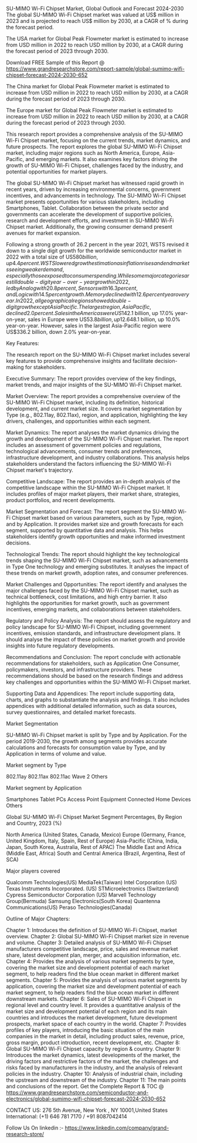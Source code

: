 SU-MIMO Wi-Fi Chipset Market, Global Outlook and Forecast 2024-2030
The global SU-MIMO Wi-Fi Chipset market was valued at US$ million in 2023 and is projected to reach US$ million by 2030, at a CAGR of % during the forecast period.

The USA market for Global Peak Flowmeter market is estimated to increase from USD million in 2022 to reach USD million by 2030, at a CAGR during the forecast period of 2023 through 2030.

Download FREE Sample of this Report @ https://www.grandresearchstore.com/report-sample/global-sumimo-wifi-chipset-forecast-2024-2030-652

The China market for Global Peak Flowmeter market is estimated to increase from USD million in 2022 to reach USD million by 2030, at a CAGR during the forecast period of 2023 through 2030.

The Europe market for Global Peak Flowmeter market is estimated to increase from USD million in 2022 to reach USD million by 2030, at a CAGR during the forecast period of 2023 through 2030.

This research report provides a comprehensive analysis of the SU-MIMO Wi-Fi Chipset market, focusing on the current trends, market dynamics, and future prospects. The report explores the global SU-MIMO Wi-Fi Chipset market, including major regions such as North America, Europe, Asia-Pacific, and emerging markets. It also examines key factors driving the growth of SU-MIMO Wi-Fi Chipset, challenges faced by the industry, and potential opportunities for market players.

The global SU-MIMO Wi-Fi Chipset market has witnessed rapid growth in recent years, driven by increasing environmental concerns, government incentives, and advancements in technology. The SU-MIMO Wi-Fi Chipset market presents opportunities for various stakeholders, including Smartphones, Tablet. Collaboration between the private sector and governments can accelerate the development of supportive policies, research and development efforts, and investment in SU-MIMO Wi-Fi Chipset market. Additionally, the growing consumer demand present avenues for market expansion.

Following a strong growth of 26.2 percent in the year 2021, WSTS revised it down to a single digit growth for the worldwide semiconductor market in 2022 with a total size of US$580 billion, up 4.4 percent. WSTS lowered growth estimation as inflation rises and end markets seeing weaker demand, especially those exposed to consumer spending. While some major categories are still double-digit year-over-year growth in 2022, led by Analog with 20.8 percent, Sensors with 16.3 percent, and Logic with 14.5 percent growth. Memory declined with 12.6 percent year over year. In 2022, all geographical regions showed double-digit growth except Asia Pacific. The largest region, Asia Pacific, declined 2.0 percent. Sales in the Americas were US$142.1 billion, up 17.0% year-on-year, sales in Europe were US$53.8 billion, up 12.6% year-on-year, and sales in Japan were US$48.1 billion, up 10.0% year-on-year. However, sales in the largest Asia-Pacific region were US$336.2 billion, down 2.0% year-on-year.

Key Features:

The research report on the SU-MIMO Wi-Fi Chipset market includes several key features to provide comprehensive insights and facilitate decision-making for stakeholders.

Executive Summary: The report provides overview of the key findings, market trends, and major insights of the SU-MIMO Wi-Fi Chipset market.

Market Overview: The report provides a comprehensive overview of the SU-MIMO Wi-Fi Chipset market, including its definition, historical development, and current market size. It covers market segmentation by Type (e.g., 802.11ay, 802.11ax), region, and application, highlighting the key drivers, challenges, and opportunities within each segment.

Market Dynamics: The report analyses the market dynamics driving the growth and development of the SU-MIMO Wi-Fi Chipset market. The report includes an assessment of government policies and regulations, technological advancements, consumer trends and preferences, infrastructure development, and industry collaborations. This analysis helps stakeholders understand the factors influencing the SU-MIMO Wi-Fi Chipset market's trajectory.

Competitive Landscape: The report provides an in-depth analysis of the competitive landscape within the SU-MIMO Wi-Fi Chipset market. It includes profiles of major market players, their market share, strategies, product portfolios, and recent developments.

Market Segmentation and Forecast: The report segment the SU-MIMO Wi-Fi Chipset market based on various parameters, such as by Type, region, and by Application. It provides market size and growth forecasts for each segment, supported by quantitative data and analysis. This helps stakeholders identify growth opportunities and make informed investment decisions.

Technological Trends: The report should highlight the key technological trends shaping the SU-MIMO Wi-Fi Chipset market, such as advancements in Type One technology and emerging substitutes. It analyses the impact of these trends on market growth, adoption rates, and consumer preferences.

Market Challenges and Opportunities: The report identify and analyses the major challenges faced by the SU-MIMO Wi-Fi Chipset market, such as technical bottleneck, cost limitations, and high entry barrier. It also highlights the opportunities for market growth, such as government incentives, emerging markets, and collaborations between stakeholders.

Regulatory and Policy Analysis: The report should assess the regulatory and policy landscape for SU-MIMO Wi-Fi Chipset, including government incentives, emission standards, and infrastructure development plans. It should analyse the impact of these policies on market growth and provide insights into future regulatory developments.

Recommendations and Conclusion: The report conclude with actionable recommendations for stakeholders, such as Application One Consumer, policymakers, investors, and infrastructure providers. These recommendations should be based on the research findings and address key challenges and opportunities within the SU-MIMO Wi-Fi Chipset market.

Supporting Data and Appendices: The report include supporting data, charts, and graphs to substantiate the analysis and findings. It also includes appendices with additional detailed information, such as data sources, survey questionnaires, and detailed market forecasts.

Market Segmentation

SU-MIMO Wi-Fi Chipset market is split by Type and by Application. For the period 2019-2030, the growth among segments provides accurate calculations and forecasts for consumption value by Type, and by Application in terms of volume and value.

Market segment by Type

802.11ay
802.11ax
802.11ac Wave 2
Others

Market segment by Application

Smartphones
Tablet
PCs
Access Point Equipment
Connected Home Devices
Others

Global SU-MIMO Wi-Fi Chipset Market Segment Percentages, By Region and Country, 2023 (%)

North America (United States, Canada, Mexico)
Europe (Germany, France, United Kingdom, Italy, Spain, Rest of Europe)
Asia-Pacific (China, India, Japan, South Korea, Australia, Rest of APAC)
The Middle East and Africa (Middle East, Africa)
South and Central America (Brazil, Argentina, Rest of SCA)

Major players covered

Qualcomm Technologies(US)
MediaTek(Taiwan)
Intel Corporation (US)
Texas Instruments Incorporated. (US)
STMicroelectronics (Switzerland)
Cypress Semiconductor Corporation (US)
Marvell Technology Group(Bermuda)
Samsung Electronics(South Korea)
Quantenna Communications(US)
Peraso Technologies(Canada)

Outline of Major Chapters:

Chapter 1: Introduces the definition of SU-MIMO Wi-Fi Chipset, market overview.
Chapter 2: Global SU-MIMO Wi-Fi Chipset market size in revenue and volume.
Chapter 3: Detailed analysis of SU-MIMO Wi-Fi Chipset manufacturers competitive landscape, price, sales and revenue market share, latest development plan, merger, and acquisition information, etc.
Chapter 4: Provides the analysis of various market segments by type, covering the market size and development potential of each market segment, to help readers find the blue ocean market in different market segments.
Chapter 5: Provides the analysis of various market segments by application, covering the market size and development potential of each market segment, to help readers find the blue ocean market in different downstream markets.
Chapter 6: Sales of SU-MIMO Wi-Fi Chipset in regional level and country level. It provides a quantitative analysis of the market size and development potential of each region and its main countries and introduces the market development, future development prospects, market space of each country in the world.
Chapter 7: Provides profiles of key players, introducing the basic situation of the main companies in the market in detail, including product sales, revenue, price, gross margin, product introduction, recent development, etc.
Chapter 8: Global SU-MIMO Wi-Fi Chipset capacity by region & country.
Chapter 9: Introduces the market dynamics, latest developments of the market, the driving factors and restrictive factors of the market, the challenges and risks faced by manufacturers in the industry, and the analysis of relevant policies in the industry.
Chapter 10: Analysis of industrial chain, including the upstream and downstream of the industry.
Chapter 11: The main points and conclusions of the report.
Get the Complete Report & TOC @ https://www.grandresearchstore.com/semiconductor-and-electronics/global-sumimo-wifi-chipset-forecast-2024-2030-652

CONTACT US:
276 5th Avenue, New York , NY 10001,United States
International: (+1) 646 781 7170 / +91 8087042414

Follow Us On linkedin :- https://www.linkedin.com/company/grand-research-store/
